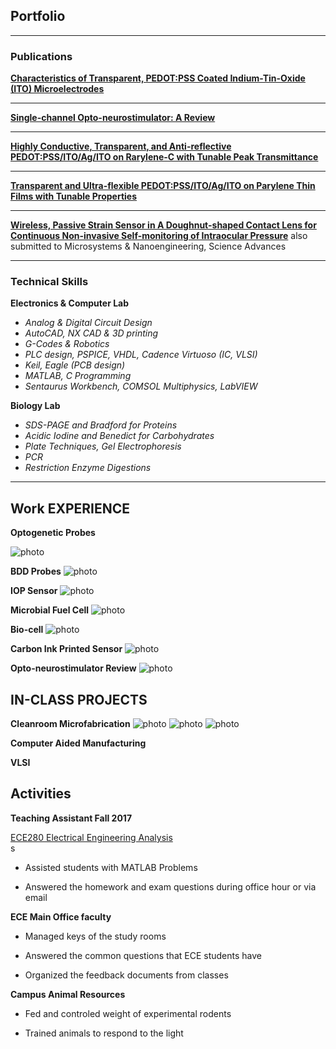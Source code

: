 ## Portfolio

---

### Publications

<!-- [Project 1 Title](/sample_page)
<img src="images/dummy_thumbnail.jpg?raw=true"/>

---
[Project 2 Title](/pdf/sample_presentation.pdf)
<img src="images/dummy_thumbnail.jpg?raw=true"/>

---
[Project 3 Title](http://example.com/)
<img src="images/dummy_thumbnail.jpg?raw=true"/>

---
 -->
[**Characteristics of Transparent, PEDOT:PSS Coated Indium-Tin-Oxide (ITO) Microelectrodes**](./pdf/Characteristics%20of%20Transparent%20PEDOTPSS%20Coated%20ITO%20Microelectrodes.pdf)


---

[**Single-channel Opto-neurostimulator: A Review**](./pdf/Single%20Channel%20Opto-neurostimulators%20A%20Review.pdf)


---

[**Highly Conductive, Transparent, and Anti-reflective PEDOT:PSS/ITO/Ag/ITO on Rarylene-C with Tunable Peak Transmittance**](./pdf/Manuscript_Weiyang%20Yang_Final%20version.pdf)


---

[**Transparent and Ultra-flexible PEDOT:PSS/ITO/Ag/ITO on Parylene Thin Films with Tunable Properties**](./pdf/Transparent%20and%20ultra-flexible%20PEDOTPSS%20ITO%20Ag%20ITO%20on%20Parylene%20thin%20films%20with%20tunable%20properties.pdf)


---

[**Wireless, Passive Strain Sensor in A Doughnut-shaped Contact Lens for Continuous Non-invasive Self-monitoring of Intraocular Pressure**](./pdf/Lab%20on%20a%20chip%20Manuscripts_Wireless%2C%20passive%20strain%20sensor%20in%20a%20%20%20doughnut-shaped%20contact%20lens.pdf)
also submitted to Microsystems & Nanoengineering, Science Advances


---

### Technical Skills

**Electronics & Computer Lab**

- *Analog & Digital Circuit Design*
- *AutoCAD, NX CAD & 3D printing*
- *G-Codes & Robotics*
- *PLC design, PSPICE, VHDL, Cadence Virtuoso (IC, VLSI)*
- *Keil, Eagle (PCB design)*
- *MATLAB, C Programming*
- *Sentaurus Workbench, COMSOL Multiphysics, LabVIEW*

**Biology Lab**

- *SDS-PAGE and Bradford for Proteins*
- *Acidic Iodine and Benedict for Carbohydrates*
- *Plate Techniques, Gel Electrophoresis*
- *PCR*
- *Restriction Enzyme Digestions*
 
---

## Work EXPERIENCE

**Optogenetic Probes**

![photo](./images/1/optogenetic.jpg)

**BDD Probes**
![photo](./images/1/BDD.jpg)

**IOP Sensor**
![photo](./images/1/IOP.jpg)

**Microbial Fuel Cell**
![photo](./images/1/FMC.jpg)

**Bio-cell**
![photo](./images/1/biocell.jpg)

**Carbon Ink Printed Sensor**
![photo](./images/1/carbon.jpg)

**Opto-neurostimulator Review**
![photo](./images/reveiw-table.png)


## IN-CLASS PROJECTS

**Cleanroom Microfabrication**
![photo](./images/Cleanroom1.png) ![photo](./images/Cleanroom2.png) ![photo](./images/Cleanroom3.png)


**Computer Aided Manufacturing**


**VLSI**


## Activities

**Teaching Assistant Fall 2017**

[ECE280 Electrical Engineering Analysis](./pdf/ECE280-syllabus-FS17-001.pdf)                                                                                               
s
* Assisted students with MATLAB Problems

* Answered the homework and exam questions during office hour or via email

**ECE Main Office faculty**

* Managed keys of the study rooms

* Answered the common questions that ECE students have

* Organized the feedback documents from classes

**Campus Animal Resources**

* Fed and controled weight of experimental rodents

* Trained animals to respond to the light


